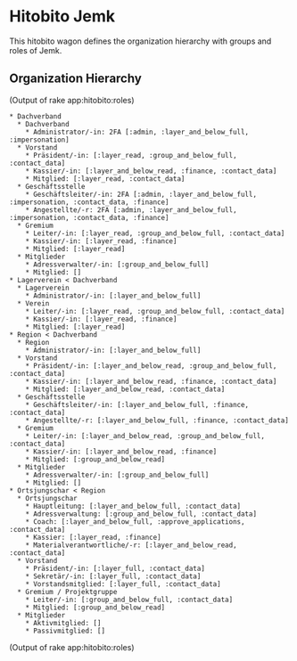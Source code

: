 # Hitobito Jemk

This hitobito wagon defines the organization hierarchy with groups and roles
of Jemk.


## Organization Hierarchy


(Output of rake app:hitobito:roles)

<!-- roles:start -->
    * Dachverband
      * Dachverband
        * Administrator/-in: 2FA [:admin, :layer_and_below_full, :impersonation]
      * Vorstand
        * Präsident/-in: [:layer_read, :group_and_below_full, :contact_data]
        * Kassier/-in: [:layer_and_below_read, :finance, :contact_data]
        * Mitglied: [:layer_read, :contact_data]
      * Geschäftsstelle
        * Geschäftsleiter/-in: 2FA [:admin, :layer_and_below_full, :impersonation, :contact_data, :finance]
        * Angestellte/-r: 2FA [:admin, :layer_and_below_full, :impersonation, :contact_data, :finance]
      * Gremium
        * Leiter/-in: [:layer_read, :group_and_below_full, :contact_data]
        * Kassier/-in: [:layer_read, :finance]
        * Mitglied: [:layer_read]
      * Mitglieder
        * Adressverwalter/-in: [:group_and_below_full]
        * Mitglied: []
    * Lagerverein < Dachverband
      * Lagerverein
        * Administrator/-in: [:layer_and_below_full]
      * Verein
        * Leiter/-in: [:layer_read, :group_and_below_full, :contact_data]
        * Kassier/-in: [:layer_read, :finance]
        * Mitglied: [:layer_read]
    * Region < Dachverband
      * Region
        * Administrator/-in: [:layer_and_below_full]
      * Vorstand
        * Präsident/-in: [:layer_and_below_read, :group_and_below_full, :contact_data]
        * Kassier/-in: [:layer_and_below_read, :finance, :contact_data]
        * Mitglied: [:layer_and_below_read, :contact_data]
      * Geschäftsstelle
        * Geschäftsleiter/-in: [:layer_and_below_full, :finance, :contact_data]
        * Angestellte/-r: [:layer_and_below_full, :finance, :contact_data]
      * Gremium
        * Leiter/-in: [:layer_and_below_read, :group_and_below_full, :contact_data]
        * Kassier/-in: [:layer_and_below_read, :finance]
        * Mitglied: [:group_and_below_read]
      * Mitglieder
        * Adressverwalter/-in: [:group_and_below_full]
        * Mitglied: []
    * Ortsjungschar < Region
      * Ortsjungschar
        * Hauptleitung: [:layer_and_below_full, :contact_data]
        * Adressverwaltung: [:group_and_below_full, :contact_data]
        * Coach: [:layer_and_below_full, :approve_applications, :contact_data]
        * Kassier: [:layer_read, :finance]
        * Materialverantwortliche/-r: [:layer_and_below_read, :contact_data]
      * Vorstand
        * Präsident/-in: [:layer_full, :contact_data]
        * Sekretär/-in: [:layer_full, :contact_data]
        * Vorstandsmitglied: [:layer_full, :contact_data]
      * Gremium / Projektgruppe
        * Leiter/-in: [:group_and_below_full, :contact_data]
        * Mitglied: [:group_and_below_read]
      * Mitglieder
        * Aktivmitglied: []
        * Passivmitglied: []
(Output of rake app:hitobito:roles)
<!-- roles:end -->

